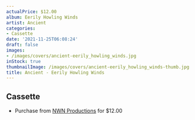 ```yaml
---
actualPrice: $12.00
album: Eerily Howling Winds
artist: Ancient
categories:
- Cassette
date: '2021-11-25T06:08:24'
draft: false
images:
- /images/covers/ancient-eerily_howling_winds.jpg
inStock: true
thumbnailImage: /images/covers/ancient-eerily_howling_winds-thumb.jpg
title: Ancient - Eerily Howling Winds
---
```


## Cassette
* Purchase from [NWN Productions](http://shop.nwnprod.com/index.php?route=product/product&path=73&product_id=18811&sort=pd.name&order=ASC) for $12.00
